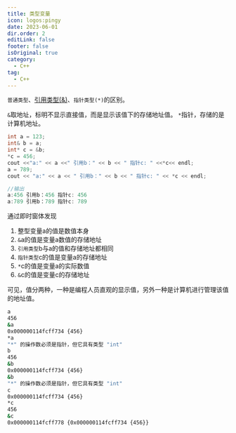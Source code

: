 ```yaml
---
title: 类型变量
icon: logos:pingy
date: 2023-06-01
dir.order: 2
editLink: false
footer: false
isOriginal: true
category:
  - C++
tag:
  - C++
---
```


`普通类型`、[引用类型(&)](ref.md)、`指针类型(*)`的区别。

`&`取地址，标明不显示直接值，而是显示该值下的存储地址值。
`*`指针，存储的是计算机地址。

```c++
int a = 123;
int& b = a;
int* c = &b;
*c = 456;
cout <<"a:" << a <<" 引用b：" << b << " 指针c: " <<*c<< endl;
a = 789;
cout << "a:" << a << " 引用b：" << b << " 指针c: " << *c << endl;

//输出
a:456 引用b：456 指针c: 456
a:789 引用b：789 指针c: 789
```

通过即时窗体发现

1. 整型变量a的值是数值本身
2. `&`a的值是变量a数值的存储地址
3. `引用类型`b与a的值和存储地址都相同
4. `指针类型`c的值是变量a的存储地址
5. `*`c的值是变量a的实际数值
6. `&`c的值是变量c的存储地址

可见，值分两种，一种是编程人员直观的显示值，另外一种是计算机进行管理该值的地址值。

```bash
a
456
&a
0x000000114fcff734 {456}
*a
"*" 的操作数必须是指针，但它具有类型 "int"
b
456
&b
0x000000114fcff734 {456}
&b
"*" 的操作数必须是指针，但它具有类型 "int"
c
0x000000114fcff734 {456}
*c
456
&c
0x000000114fcff778 {0x000000114fcff734 {456}}
```

